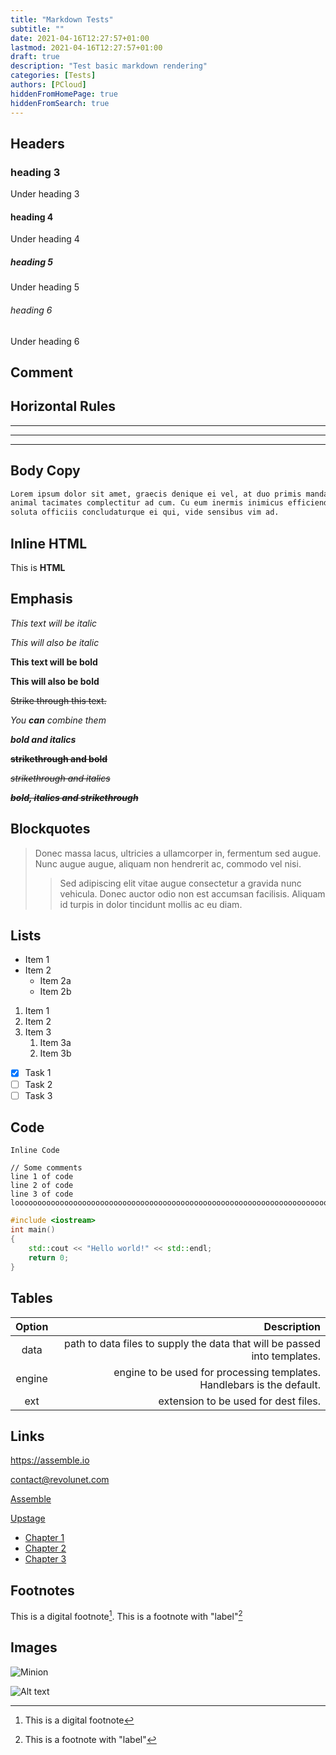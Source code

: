```yaml
---
title: "Markdown Tests"
subtitle: ""
date: 2021-04-16T12:27:57+01:00
lastmod: 2021-04-16T12:27:57+01:00
draft: true
description: "Test basic markdown rendering"
categories: [Tests]
authors: [PCloud]
hiddenFromHomePage: true
hiddenFromSearch: true
---
```


<!--more-->
## Headers

### heading 3

Under heading 3

#### heading 4

Under heading 4

##### heading 5

Under heading 5

###### heading 6

Under heading 6

## Comment

<!-- You cannot see this comment -->

## Horizontal Rules

---

___

***

## Body Copy

```markdown
Lorem ipsum dolor sit amet, graecis denique ei vel, at duo primis mandamus. Et legere ocurreret pri,
animal tacimates complectitur ad cum. Cu eum inermis inimicus efficiendi. Labore officiis his ex,
soluta officiis concludaturque ei qui, vide sensibus vim ad.
```

## Inline HTML

<div class="class">
    This is <b>HTML</b>
</div>


## Emphasis

*This text will be italic*

_This will also be italic_

**This text will be bold**

__This will also be bold__

~~Strike through this text.~~

_You **can** combine them_

***bold and italics***

~~**strikethrough and bold**~~

~~*strikethrough and italics*~~

~~***bold, italics and strikethrough***~~

## Blockquotes

> Donec massa lacus, ultricies a ullamcorper in, fermentum sed augue.
Nunc augue augue, aliquam non hendrerit ac, commodo vel nisi.
>> Sed adipiscing elit vitae augue consectetur a gravida nunc vehicula. Donec auctor
odio non est accumsan facilisis. Aliquam id turpis in dolor tincidunt mollis ac eu diam.


## Lists

* Item 1
* Item 2
  * Item 2a
  * Item 2b

1. Item 1
1. Item 2
1. Item 3
   1. Item 3a
   1. Item 3b

- [x] Task 1
- [ ] Task 2
- [ ] Task 3

## Code

`Inline Code`

    // Some comments
    line 1 of code
    line 2 of code
    line 3 of code
    loooooooooooooooooooooooooooooooooooooooooooooooooooooooooooooooooooooooooooooooooooooooooooooooooong

```cpp { title="Hello World" open=false }
#include <iostream>
int main()
{
    std::cout << "Hello world!" << std::endl;
    return 0;
}
```

## Tables

| Option | Description |
|:------:| -----------:|
| data   | path to data files to supply the data that will be passed into templates. |
| engine | engine to be used for processing templates. Handlebars is the default. |
| ext    | extension to be used for dest files. |

## Links

<https://assemble.io>

<contact@revolunet.com>

[Assemble](https://assemble.io)

[Upstage](https://github.com/upstage/ "Visit Upstage!")

* [Chapter 1](#headers)
* [Chapter 2](#comment)
* [Chapter 3](#horizontal-rules)

## Footnotes

This is a digital footnote[^1].
This is a footnote with "label"[^label]

[^1]: This is a digital footnote
[^label]: This is a footnote with "label"

## Images

![Minion](https://octodex.github.com/images/minion.png)

![Alt text](https://octodex.github.com/images/stormtroopocat.jpg "The Stormtroopocat")
